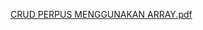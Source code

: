 [CRUD PERPUS MENGGUNAKAN ARRAY.pdf](https://github.com/user-attachments/files/17744802/CRUD.PERPUS.MENGGUNAKAN.ARRAY.pdf)
